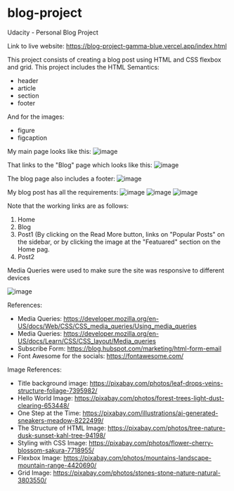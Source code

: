 # blog-project
Udacity - Personal Blog Project

Link to live website: https://blog-project-gamma-blue.vercel.app/index.html 

This project consists of creating a blog post using HTML and CSS flexbox and grid.
This project includes the HTML Semantics:
- header
- article
- section
- footer

And for the images:
- figure
- figcaption

My main page looks like this:
![image](https://github.com/user-attachments/assets/ebe70bdd-e71d-4e48-ac86-b3f309bda733)

That links to the "Blog" page which looks like this:
![image](https://github.com/user-attachments/assets/d539e7b3-2a04-4709-a032-3d13c87bbe13)

The blog page also includes a footer:
![image](https://github.com/user-attachments/assets/62645041-5b3a-4312-8982-873f7b82812a)

My blog post has all the requirements:
![image](https://github.com/user-attachments/assets/4745a50d-6759-44e6-b47f-f8c8f95f0329)
![image](https://github.com/user-attachments/assets/9e688507-53be-438a-a6c6-9f4856e286ab)
![image](https://github.com/user-attachments/assets/105d5e7c-0193-484a-a4b5-82ec7c995ce7)

Note that the working links are as follows:
1. Home
2. Blog
3. Post1 (By clicking on the Read More button, links on "Popular Posts" on the sidebar, or by clicking the image at the "Featuared" section on the Home pag.
4. Post2

Media Queries were used to make sure the site was responsive to different devices

![image](https://github.com/user-attachments/assets/5d4c5506-9d6f-4092-b7c4-0e506669b6d2)

References:
- Media Queries: https://developer.mozilla.org/en-US/docs/Web/CSS/CSS_media_queries/Using_media_queries
- Media Queries: https://developer.mozilla.org/en-US/docs/Learn/CSS/CSS_layout/Media_queries
- Subscribe Form: https://blog.hubspot.com/marketing/html-form-email
- Font Awesome for the socials: https://fontawesome.com/ 

Image References:
- Title background image: https://pixabay.com/photos/leaf-drops-veins-structure-foliage-7395982/
- Hello World Image: https://pixabay.com/photos/forest-trees-light-dust-clearing-653448/
- One Step at the Time: https://pixabay.com/illustrations/ai-generated-sneakers-meadow-8222499/
- The Structure of HTML Image: https://pixabay.com/photos/tree-nature-dusk-sunset-kahl-tree-94198/ 
- Styling with CSS Image: https://pixabay.com/photos/flower-cherry-blossom-sakura-7718955/
- Flexbox Image: https://pixabay.com/photos/mountains-landscape-mountain-range-4420690/
- Grid Image: https://pixabay.com/photos/stones-stone-nature-natural-3803550/
